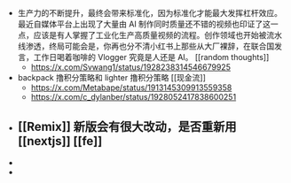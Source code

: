 - 生产力的不断提升，最终会带来标准化，因为标准化才能最大发挥杠杆效应。最近自媒体平台上出现了大量由 AI 制作同时质量还不错的视频也印证了这一点，应该是有人掌握了工业化生产高质量视频的流程。创作领域也开始被流水线渗透，终局可能会是，你再也分不清小红书上那些从大厂裸辞，在联合国发言，工作日喝着咖啡的 Vlogger 究竟是人还是 AI。 [[random thoughts]]
	- https://x.com/Svwang1/status/1928238314546679925
- backpack 撸积分策略和 lighter 撸积分策略 [[现金流]]
	- https://x.com/Metabape/status/1913145309913559358
	- https://x.com/c_dylanber/status/1928052417838600251
- [[Remix]] 新版会有很大改动，是否重新用 [[nextjs]] [[fe]]
	-
-
-